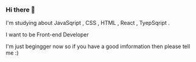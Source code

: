### Hi there 👋

I'm studying about JavaSqript , CSS , HTML , React , TyepSqript .

I want to be Front-end Developer

I'm just begingger now so if you have a good imformation then please tell me :)
